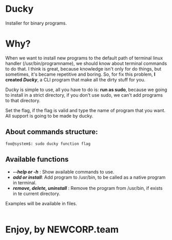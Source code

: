 # Ducky

Installer for binary programs.

# Why?

When we want to install new programs to the default path of terminal linux handler (/usr/bin/programname), we should know about terminal commands to do that. I think is great, because knowledge isn't only for do things, but sometimes, it's became repetitive and boring. So, for fix this problem, **I created _Ducky_**, a CLI program that make all the dirty stuff for you.

Ducky is simple to use, all you have to do is: **run as sudo**, because we going to install in a strict directory, if you don't use sudo, we can't add programs to that directory.

Set the flag, if the flag is valid and type the name of program that you want. All support is going to be made by ducky.

## About commands structure:

```console
foo@system$: sudo ducky function flag
```
## Available functions
- ***--help or -h*** : Show available commands to use.
- ***add or install***: Add program to /usr/bin, to be called as a native program in terminal.
- ***remove, delete, uninstall*** : Remove the program from /usr/bin, if exists in te current directory.

Examples will be available in files.
<br>
<br>

# Enjoy, by NEWCORP.team




